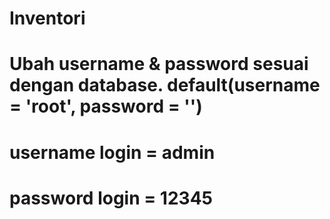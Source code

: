 # Inventori
# Ubah username & password sesuai dengan database. default(username = 'root', password = '')
# username login = admin
# password login = 12345
